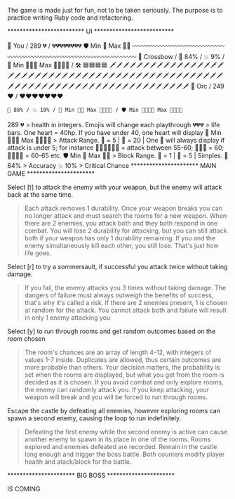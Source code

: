 The game is made just for fun, not to be taken seriously.
The purpose is to practice writing Ruby code and refactoring.

************************* UI **************************

   🥷 You / 289 💔 / 💔💔💔💔💔💔💔💔
    🛡️ Min 🔹 Max 🔷🔷
    〰〰〰〰〰〰〰〰〰〰〰〰〰〰〰〰〰〰〰〰〰〰〰〰〰〰〰〰〰〰〰〰〰〰〰〰
    🏹 Crossbow / 🎯 84% / 💥 9% / 💢 Min 🔶🔸🔸 Max 🔶🔶🔸🔸 / 🛠️ 🟦🟦🟦🟦
    🗡🗡🗡🗡🗡🗡🗡🗡🗡🗡🗡🗡🗡🗡🗡🗡🗡🗡🗡🗡🗡🗡🗡🗡🗡🗡🗡🗡🗡🗡🗡🗡🗡🗡🗡🗡🗡🗡🗡🗡🗡🗡🗡🗡🗡🗡🗡🗡🗡🗡🗡🗡🗡🗡🗡🗡🗡🗡🗡🗡🗡🗡🗡🗡🗡🗡🗡🗡🗡🗡🗡🗡🗡🗡🗡🗡
    👹 Orc / 249 ❤️ / ❤️❤️❤️❤️❤️❤️❤️

    🎯 88% / 💥 10% / 💢 Min 🔶🔸 Max 🔶🔸🔸🔸 / 🛡️ Min 🔹🔹🔹🔹 Max 🔷🔷🔹🔹

289 💔 > health in integers. Emojis will change each playthrough
💔💔💔 > life bars. One heart = 40hp. If you have under 40, one heart will display
💢 Min 🔶🔸🔸 Max 🔶🔶🔸🔸 > Attack Range. 🔸 = 5 | 🔶 = 20 | One 🔸 will always display if attack is under 5; for instance 🔶🔶🔸🔸🔸🔸 = attack between 55-60; 🔶🔶🔶 = 60; 🔶🔶🔶🔸 = 60-65 etc.
🛡️ Min 🔹 Max 🔷🔷 > Block Range. 🔹 = 1 | 🔷 = 5 | Simples.
🎯 84% > Accuracy
💥 10% > Critical Chance
********************** MAIN GAME **********************

Select [t] to attack the enemy with your weapon, but the enemy will attack back at the same time.
> Each attack removes 1 durability. Once your weapon breaks you can no longer attack and must search the rooms for a new weapon.
> When there are 2 enemies, you attack both and they both respond in one combat. You will lose 2 durability for attacking, but you can still attack both if your weapon has only 1 durability remaining. 
> If you and the enemy simultaneously kill each other, you still lose. That's just how life goes. 

Select [r] to try a sommersault, if successful you attack twice without taking damage.
> If you fail, the enemy attacks you 3 times without taking damage. The dangers of failure must always outweigh the benefits of success, that's why it's called a risk.
> If there are 2 enemies present, 1 is chosen at random for the attack. You cannot attack both and failure will result in only 1 enemy attacking you

Select [y] to run through rooms and get random outcomes based on the room chosen
> The room's chances are an array of length 4-12, with integers of values 1-7 inside. Duplicates are allowed, thus certain outcomes are more probable than others.
> Your decision matters, the probability is set when the rooms are displayed, but what you get from the room is decided as it is chosen.
> If you avoid combat and only explore rooms, the enemy can randomly attack you.
> If you keep attacking, your weapon will break and you will be forced to run through rooms.

Escape the castle by defeating all enemies, however exploring rooms can spawn a second enemy, causing the loop to run indefinitely.
> Defeating the first enemy while the second enemy is active can cause another enemy to spawn in its place in one of the rooms.
> Rooms explored and enemies defeated are recorded. Remain in the castle long enough and trigger the boss battle.
> Both counters modify player health and atack/block for the battle.

********************** BIG BOSS **********************

IS COMING
